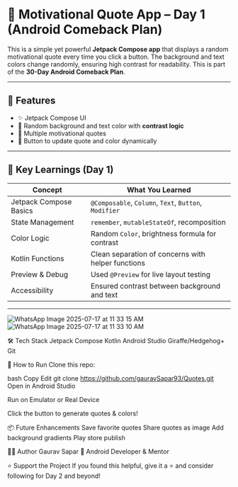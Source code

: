 # 📱 Motivational Quote App – Day 1 (Android Comeback Plan)

This is a simple yet powerful **Jetpack Compose app** that displays a random motivational quote every time you click a button. The background and text colors change randomly, ensuring high contrast for readability. This is part of the **30-Day Android Comeback Plan**.

---

## 🎯 Features

- ✨ Jetpack Compose UI
- 🎨 Random background and text color with **contrast logic**
- 💬 Multiple motivational quotes
- 🔄 Button to update quote and color dynamically

---

## 🧠 Key Learnings (Day 1)

| Concept | What You Learned |
|--------|------------------|
| Jetpack Compose Basics | `@Composable`, `Column`, `Text`, `Button`, `Modifier` |
| State Management | `remember`, `mutableStateOf`, recomposition |
| Color Logic | Random `Color`, brightness formula for contrast |
| Kotlin Functions | Clean separation of concerns with helper functions |
| Preview & Debug | Used `@Preview` for live layout testing |
| Accessibility | Ensured contrast between background and text |

---



![WhatsApp Image 2025-07-17 at 11 33 15 AM](https://github.com/user-attachments/assets/01f2ca36-c2f9-4257-8bfb-68280139cf93)
![WhatsApp Image 2025-07-17 at 11 33 10 AM](https://github.com/user-attachments/assets/23827613-0326-4652-95fd-3f4812c9c1ad)

🛠️ Tech Stack
Jetpack Compose
Kotlin
Android Studio Giraffe/Hedgehog+
Git

🚀 How to Run
Clone this repo:

bash
Copy
Edit
git clone https://github.com/gauravSapar93/Quotes.git
Open in Android Studio

Run on Emulator or Real Device

Click the button to generate quotes & colors!

📦 Future Enhancements
Save favorite quotes
Share quotes as image
Add background gradients
Play store publish

🧑‍💻 Author
Gaurav Sapar
🚀 Android Developer & Mentor

⭐️ Support the Project
If you found this helpful, give it a ⭐️ and consider following for Day 2 and beyond!




